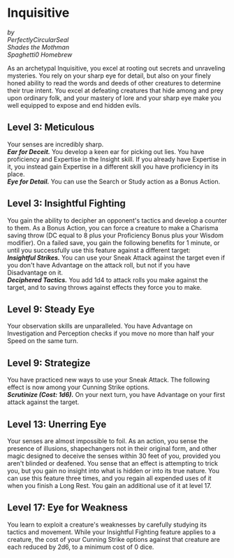 # Inquisitive

*by*  
*PerfectlyCircularSeal*  
*Shades the Mothman*  
*Spaghetti0 Homebrew*  

As an archetypal Inquisitive, you excel at rooting out secrets and unraveling mysteries. You rely on your sharp eye for detail, but also on your finely honed ability to read the words and deeds of other creatures to determine their true intent. You excel at defeating creatures that hide among and prey upon ordinary folk, and your mastery of lore and your sharp eye make you well equipped to expose and end hidden evils.

## Level 3: Meticulous
Your senses are incredibly sharp.  
***Ear for Deceit.*** You develop a keen ear for picking out lies. You have proficiency and Expertise in the Insight skill. If you already have Expertise in it, you instead gain Expertise in a different skill you have proficiency in its place.  
***Eye for Detail.*** You can use the Search or Study action as a Bonus Action.

## Level 3: Insightful Fighting
You gain the ability to decipher an opponent's tactics and develop a counter to them. As a Bonus Action, you can force a creature to make a Charisma saving throw (DC equal to 8 plus your Proficiency Bonus plus your Wisdom modifier). On a failed save, you gain the following benefits for 1 minute, or until you successfully use this feature against a different target:  
***Insightful Strikes.*** You can use your Sneak Attack against the target even if you don't have Advantage on the attack roll, but not if you have Disadvantage on it.  
***Deciphered Tactics.*** You add 1d4 to attack rolls you make against the target, and to saving throws against effects they force you to make.

## Level 9: Steady Eye
Your observation skills are unparalleled. You have Advantage on Investigation and Perception checks if you move no more than half your Speed on the same turn.

## Level 9: Strategize
You have practiced new ways to use your Sneak Attack. The following effect is now among your Cunning Strike options.  
***Scrutinize (Cost: 1d6).*** On your next turn, you have Advantage on your first attack against the target.

## Level 13: Unerring Eye
Your senses are almost impossible to foil. As an action, you sense the presence of illusions, shapechangers not in their original form, and other magic designed to deceive the senses within 30 feet of you, provided you aren't blinded or deafened. You sense that an effect is attempting to trick you, but you gain no insight into what is hidden or into its true nature. You can use this feature three times, and you regain all expended uses of it when you finish a Long Rest. You gain an additional use of it at level 17.

## Level 17: Eye for Weakness
You learn to exploit a creature's weaknesses by carefully studying its tactics and movement. While your Insightful Fighting feature applies to a creature, the cost of your Cunning Strike options against that creature are each reduced by 2d6, to a minimum cost of 0 dice.